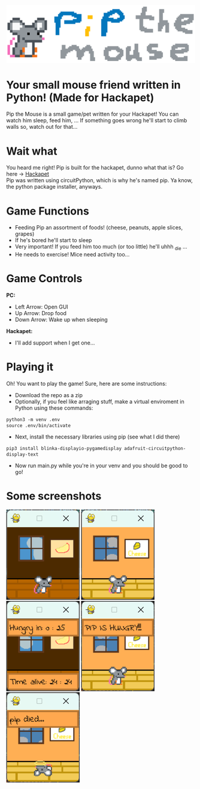 ![logo](https://raw.githubusercontent.com/j4y-boi/pip-the-mouse/refs/heads/main/readme-assets/logov2Trimmed.png)
#  Your small mouse friend written in Python! (Made for Hackapet) 
Pip the Mouse is a small game/pet written for your Hackapet! You can watch him sleep, feed him, ... If something goes wrong he'll start to climb walls so, watch out for that...  

# Wait what
You heard me right! Pip is built for the hackapet, dunno what that is? Go here -> [Hackapet](https://hackapet.hackclub.dev/)  
Pip was written using circuitPython, which is why he's named pip. Ya know, the python package installer, anyways.  

# Game Functions
- Feeding Pip an assortment of foods! (cheese, peanuts, apple slices, grapes)
- If he's bored he'll start to sleep
- Very important! If you feed him too much (or too little) he'll uhhh <sub>die</sub> ...
- He needs to exercise! Mice need activity too...

# Game Controls
**PC:**
 - Left Arrow: Open GUI
 - Up Arrow: Drop food
 - Down Arrow: Wake up when sleeping
  
**Hackapet:**
- I'll add support when I get one...

# Playing it
Oh! You want to play the game! Sure, here are some instructions:
- Download the repo as a zip
- Optionally, if you feel like arraging stuff, make a virtual enviroment in Python using these commands:
```
python3 -m venv .env
source .env/bin/activate
```
- Next, install the necessary libraries using pip (see what I did there)
```
pip3 install blinka-displayio-pygamedisplay adafruit-circuitpython-display-text
```
- Now run main.py while you're in your venv and you should be good to go!

# Some screenshots
![a screenshot from one type of room (dark walls)](https://raw.githubusercontent.com/j4y-boi/pip-the-mouse/refs/heads/main/readme-assets/screenshots/screenshot1.png)
![a screenshot from one type of room (light walls)](https://raw.githubusercontent.com/j4y-boi/pip-the-mouse/refs/heads/main/readme-assets/screenshots/screenshot2.png)
![a screenshot of the in-game UI](https://raw.githubusercontent.com/j4y-boi/pip-the-mouse/refs/heads/main/readme-assets/screenshots/screenshot3.png)
![a screenshot of when Pip is hungry](https://raw.githubusercontent.com/j4y-boi/pip-the-mouse/refs/heads/main/readme-assets/screenshots/screenshot4.png)
![a screenshot of Pip if he isn't fed/fed too much](https://raw.githubusercontent.com/j4y-boi/pip-the-mouse/refs/heads/main/readme-assets/screenshots/screenshot5.png)
